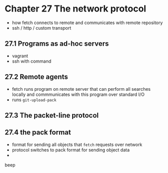 # Chapter 27 The network protocol

- how fetch connects to remote and communicates with remote repository
- ssh / http / custom transport


## 27.1 Programs as ad-hoc servers

- vagrant
- ssh with command 

## 27.2 Remote agents

- fetch runs program on remote server that can perform all searches locally and commmunicates with this program over standard I/O
- runs `git-upload-pack`

## 27.3 The packet-line protocol

## 27.4 the pack format
- format for sending all objects that `fetch` requests over network
- protocol switches to pack format for sending object data
- 

beep
